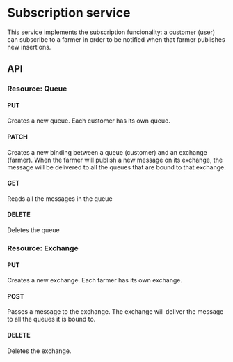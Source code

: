 # Subscription service

This service implements the subscription funcionality: a customer (user) can subscribe to a farmer in order to be notified when that farmer publishes new insertions.

## API

### Resource: Queue
#### PUT
Creates a new queue. Each customer has its own queue.

#### PATCH
Creates a new binding between a queue (customer) and an exchange (farmer). When the farmer will publish a new message on its exchange, the message will be delivered to all the queues that are bound to that exchange.

#### GET
Reads all the messages in the queue

#### DELETE
Deletes the queue

### Resource: Exchange
#### PUT
Creates a new exchange. Each farmer has its own exchange.

#### POST
Passes a message to the exchange. The exchange will deliver the message to all the queues it is bound to.

#### DELETE
Deletes the exchange.